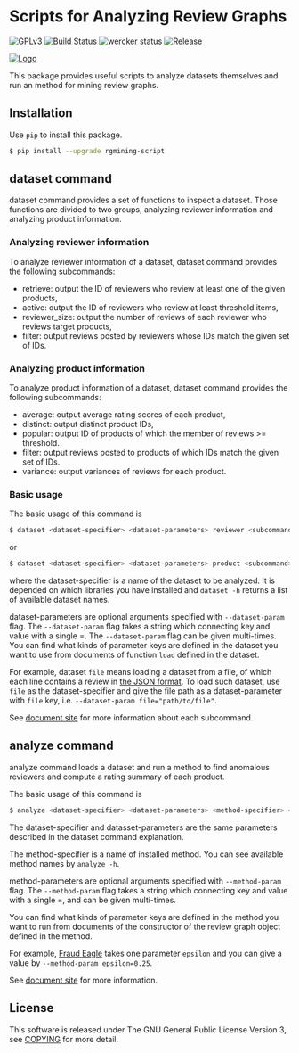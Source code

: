 # Scripts for Analyzing Review Graphs
[![GPLv3](https://img.shields.io/badge/license-GPLv3-blue.svg)](https://www.gnu.org/copyleft/gpl.html)
[![Build Status](https://travis-ci.org/rgmining/script.svg?branch=master)](https://travis-ci.org/rgmining/script)
[![wercker status](https://app.wercker.com/status/f973cb1847c2c30e801fa4aa1fd417a6/s/master "wercker status")](https://app.wercker.com/project/byKey/f973cb1847c2c30e801fa4aa1fd417a6)
[![Release](https://img.shields.io/badge/release-0.5.0-brightgreen.svg)](https://github.com/rgmining/script/releases/tag/0.5.0)

[![Logo](https://rgmining.github.io/script/_static/image.png)](https://rgmining.github.io/script/)

This package provides useful scripts to analyze datasets themselves and run
an method for mining review graphs.


## Installation
Use `pip` to install this package.

```sh
$ pip install --upgrade rgmining-script
```


## dataset command
dataset command provides a set of functions to inspect a dataset.
Those functions are divided to two groups, analyzing reviewer information and
analyzing product information.

### Analyzing reviewer information
To analyze reviewer information of a dataset, dataset command provides the
following subcommands:

* retrieve: output the ID of reviewers who review at least one of the given
  products,
* active: output the ID of reviewers who review at least threshold items,
* reviewer_size: output the number of reviews of each reviewer who reviews
  target products,
* filter: output reviews posted by reviewers whose IDs match the given set of
  IDs.


### Analyzing product information
To analyze product information of a dataset, dataset command provides the
following subcommands:

* average: output average rating scores of each product,
* distinct: output distinct product IDs,
* popular: output ID of products of which the member of reviews >= threshold.
* filter: output reviews posted to products of which IDs match the given set of
  IDs.
* variance: output variances of reviews for each product.


### Basic usage
The basic usage of this command is

```sh
$ dataset <dataset-specifier> <dataset-parameters> reviewer <subcommand>
```

or

```sh
$ dataset <dataset-specifier> <dataset-parameters> product <subcommand>
```


where the dataset-specifier is a name of the dataset to be analyzed.
It is depended on which libraries you have installed and
`dataset -h` returns a list of available dataset names.

dataset-parameters are optional arguments specified with `--dataset-param` flag.
The `--dataset-param` flag takes a string which connecting key and value with
a single =.
The `--dataset-param` flag can be given multi-times.
You can find what kinds of parameter keys are defined in the dataset you want
to use from documents of function `load` defined in the dataset.

For example, dataset `file` means loading a dataset from a file,
of which each line contains a review in [the JSON format](https://rgmining.github.io/dataset-io/modules/dataset_io.html#review-data).
To load such dataset, use `file` as the dataset-specifier and give the file path
as a dataset-parameter with `file` key, i.e. `--dataset-param file="path/to/file"`.


See [document site](https://rgmining.github.io/script/) for more information
about each subcommand.


## analyze command
analyze command loads a dataset and run a method to find anomalous reviewers
and compute a rating summary of each product.

The basic usage of this command is

```sh
$ analyze <dataset-specifier> <dataset-parameters> <method-specifier> <method-parameters>
```

The dataset-specifier and datasset-parameters are the same parameters described
in the dataset command explanation.

The method-specifier is a name of installed method.
You can see available method names by `analyze -h`.

method-parameters are optional arguments specified with `--method-param` flag.
The `--method-param` flag takes a string which connecting key and value with
a single =, and can be given multi-times.

You can find what kinds of parameter keys are defined in the method you want
to run from documents of the constructor of the review graph object defined in
the method.

For example, [Fraud Eagle](https://rgmining.github.io/fraud-eagle) takes one
parameter `epsilon` and you can give a value by `--method-param epsilon=0.25`.

See [document site](https://rgmining.github.io/script/) for more information.


## License
This software is released under The GNU General Public License Version 3,
see [COPYING](https://github.com/rgmining/script/blob/master/COPYING) for more detail.
